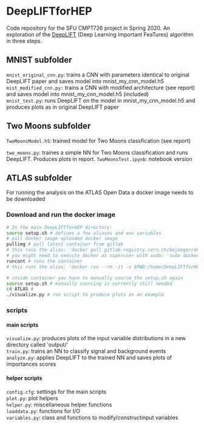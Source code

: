 # DeepLIFTforHEP

Code repository for the SFU CMPT726 project in Spring 2020.
An exploration of the [DeepLIFT](https://github.com/kundajelab/deeplift) (Deep Learning Important FeaTures) algorithm in three steps.

## MNIST subfolder

`mnist_original_cnn.py`: trains a CNN with parameters identical to original DeepLIFT paper and saves model into mnist_my_cnn_model.h5     
`mist_modified_cnn.py:` trains a CNN with modified architecture (see report) and saves model into mnist_my_cnn_model.h5 (included)     
`mnist_test.py`: runs DeepLIFT on the model in mnist_my_cnn_model.h5 and produces plots as in original DeepLIFT paper     

## Two Moons subfolder

`TwoMoonsModel.h5`: trained model for Two Moons classfication (see report)

`two_moons.py`: traines a simple NN for Two Moons classification and runs DeepLIFT. Produces plots in report.
`TwoMoonsTest.ipynb`: notebook version

## ATLAS subfolder
For running the analysis on the ATLAS Open Data a docker image needs to be downloaded

### Download and run the docker image
```bash
# In the main DeepLIFTforHEP directory:
source setup.sh # defines a few aliases and env variables
# pull docker image uploaded docker image
pullimg # pull latest container from gitlab
# this runs the alias: 'docker pull gitlab-registry.cern.ch/bejaeger/deepliftforhep'
# you might need to execute docker as superuser with sudo: 'sudo docker ...'
runcont # runs the container
# this runs the alias: 'docker run --rm -it -v $PWD:/home/DeepLIFTforHEP gitlab-registry.cern.ch/bejaeger/deepliftforhep:latest /bin/bash'

# inside container you have to manually source the setup.sh again
source setup.sh # manually sourcing is currently still needed
cd ATLAS #
./visualize.py # run script to produce plots as an example
```

### scripts
#### main scripts
`visualize.py`: produces plots of the input variable distributions in a new directory called 'output/'      
`train.py`: trains an NN to classify signal and background events          
`analyze.py`: applies DeepLIFT to the trained NN and saves plots of importances scores         

#### helper scripts
`config.cfg`: settings for the main scripts         
`plot.py`: plot helpers         
`helper.py`: miscellaneous helper functions           
`loaddata.py`: functions for I/O        
`variables.py`: class and functions to modify/constructinput variables        

